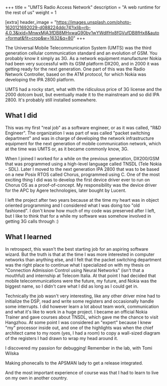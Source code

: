 +++
title = "UMTS Radio Access Network"
description = "A web runtime for the rest of us"
weight = 1

[extra]
header_image = "https://images.unsplash.com/photo-1620121692029-d088224ddc74?ixlib=rb-4.0.3&ixid=MnwxMjA3fDB8MHxwaG90by1wYWdlfHx8fGVufDB8fHx8&auto=format&fit=crop&w=1632&q=80"
+++

The Universal Mobile Telecommunication System (UMTS) was the third generation cellular communication standard and an evolution of GSM. You probably know it simply as 3G. As a network equipment manufacturer Nokia had been very successful with its GSM platform DX200, and in 2000 it was getting ready for the next generation. One part of this was the Radio Network Controller, based on the ATM protocol, for which Nokia was developing the IPA 2800 platform.

UMTS had a rocky start, what with the ridiculous price of 3G license and the 2000 dotcom bust, but eventually made it to the mainstream and so did IPA 2800. It's probably still installed somewhere.

## What I did

This was my first "real job" as a software engineer, or as it was called, "R&D Engineer". The organization I was part of was called "packet switching department" and was in charge of developing the network infrastructure equipment for the next generation of mobile communication network, which at the time was UMTS or, as it became commonly know, 3G. 

When I joined I worked for a while on the previous generation, DX200/GSM that was programmed using a high-level language called TNSDL (Tele Nokia - SDL). Later I moved to the next generation IPA 2800 that was to be based on a new Posix RTOS called Chorus, programmed using C. One of the most exciting thing I did was to develop the first device driver ever to run on Chorus OS as a proof-of-concept. My responsibility was the device driver for the APC by Agere technologies, later bought by Lucent.

I left the project after two years because at the time my heart was in object oriented programming and I considered what I was doing too "old fashioned". I don't know how much of my code was preserved after I left, but I like to think that for a while my software was somehow involved in getting 3G calls through :)

## What I learned

In retrospect, this wasn't the best starting job for an aspiring software wizard. But the truth is that at the time I was more interested in computer networks than anything else, and I felt that the packet switching department was the right place to continue what I specialized on with my thesis on "Connection Admission Control using Neural Networks" (isn't that a mouthful) and internship at Telecom Italia. At that point I had decided that mobile telecommunications were the future, my future, and Nokia was the biggest name, so I didn't care what I did as long as I could get in.

Technically the job wasn't very interesting, like any other driver mine had to initialize the DSP, read and write some registers and occasionally handle some interrupts. I did however learn a lot about team work, communication and what it's like to work in a huge project. I became an official Nokia Trainer and gave courses about TNSDL, which gave me the chance to visit Hangzhou. At some point I was considered an "expert" because I knew "my" processor inside out, and one of the highlights was when the chief architect came to my room (yes, I had a room) to copy a wall-sized diagram of the registers I had drawn to wrap my head around it.

I discovered my passion for debugging! Remember in the lab, with Tomi Wilska

Making phonecalls to the APSMAN lady to get a release integrated.

And the most important experience of course was that I had to learn to live on my own in another country.

